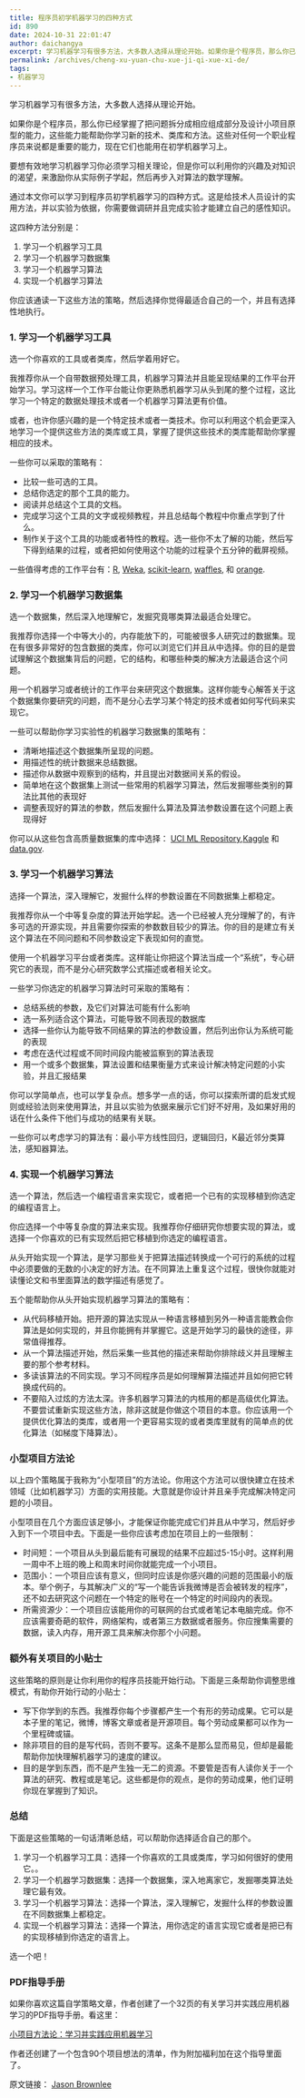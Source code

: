 ```yaml
---
title: 程序员初学机器学习的四种方式
id: 890
date: 2024-10-31 22:01:47
author: daichangya
excerpt: 学习机器学习有很多方法，大多数人选择从理论开始。如果你是个程序员，那么你已经掌握了把问题拆分成相应组成部分及设计小项目原型的能力，这些能力能帮助你学习新的技术、类库和方法。这些对任何一个职业程序员来说都是重要的能力，现在它们也能用在初学机器学习
permalink: /archives/cheng-xu-yuan-chu-xue-ji-qi-xue-xi-de/
tags:
- 机器学习
---
```



学习机器学习有很多方法，大多数人选择从理论开始。

如果你是个程序员，那么你已经掌握了把问题拆分成相应组成部分及设计小项目原型的能力，这些能力能帮助你学习新的技术、类库和方法。这些对任何一个职业程序员来说都是重要的能力，现在它们也能用在初学机器学习上。

要想有效地学习机器学习你必须学习相关理论，但是你可以利用你的兴趣及对知识的渴望，来激励你从实际例子学起，然后再步入对算法的数学理解。

通过本文你可以学习到程序员初学机器学习的四种方式。这是给技术人员设计的实用方法，并以实验为依据，你需要做调研并且完成实验才能建立自己的感性知识。

这四种方法分别是：

1.  学习一个机器学习工具
2.  学习一个机器学习数据集
3.  学习一个机器学习算法
4.  实现一个机器学习算法

你应该通读一下这些方法的策略，然后选择你觉得最适合自己的一个，并且有选择性地执行。

### 1\. 学习一个机器学习工具

选一个你喜欢的工具或者类库，然后学着用好它。

我推荐你从一个自带数据预处理工具，机器学习算法并且能呈现结果的工作平台开始学习。学习这样一个工作平台能让你更熟悉机器学习从头到尾的整个过程，这比学习一个特定的数据处理技术或者一个机器学习算法更有价值。

或者，也许你感兴趣的是一个特定技术或者一类技术。你可以利用这个机会更深入地学习一个提供这些方法的类库或工具，掌握了提供这些技术的类库能帮助你掌握相应的技术。

一些你可以采取的策略有：

*   比较一些可选的工具。
*   总结你选定的那个工具的能力。
*   阅读并总结这个工具的文档。
*   完成学习这个工具的文字或视频教程，并且总结每个教程中你重点学到了什么。
*   制作关于这个工具的功能或者特性的教程。选一些你不太了解的功能，然后写下得到结果的过程，或者把如何使用这个功能的过程录个五分钟的截屏视频。

一些值得考虑的工作平台有：[R](http://www.r-project.org/), [Weka](http://www.cs.waikato.ac.nz/ml/weka/), [scikit-learn](http://scikit-learn.org/stable/), [waffles](http://waffles.sourceforge.net/), 和 [orange](http://orange.biolab.si/).

### 2\. 学习一个机器学习数据集

选一个数据集，然后深入地理解它，发掘究竟哪类算法最适合处理它。

我推荐你选择一个中等大小的，内存能放下的，可能被很多人研究过的数据集。现在有很多非常好的包含数据的类库，你可以浏览它们并且从中选择。你的目的是尝试理解这个数据集背后的问题，它的结构，和哪些种类的解决方法最适合这个问题。

用一个机器学习或者统计的工作平台来研究这个数据集。这样你能专心解答关于这个数据集你要研究的问题，而不是分心去学习某个特定的技术或者如何写代码来实现它。

一些可以帮助你学习实验性的机器学习数据集的策略有：

*   清晰地描述这个数据集所呈现的问题。
*   用描述性的统计数据来总结数据。
*   描述你从数据中观察到的结构，并且提出对数据间关系的假设。
*   简单地在这个数据集上测试一些常用的机器学习算法，然后发掘哪些类别的算法比其他的表现好
*   调整表现好的算法的参数，然后发掘什么算法及算法参数设置在这个问题上表现得好

你可以从这些包含高质量数据集的库中选择： [UCI ML Repository](http://archive.ics.uci.edu/ml/datasets.html),[Kaggle](http://www.kaggle.com/) 和 [data.gov](http://www.data.gov/).

### 3\. 学习一个机器学习算法

选择一个算法，深入理解它，发掘什么样的参数设置在不同数据集上都稳定。

我推荐你从一个中等复杂度的算法开始学起。选一个已经被人充分理解了的，有许多可选的开源实现，并且需要你探索的参数数目较少的算法。你的目的是建立有关这个算法在不同问题和不同参数设定下表现如何的直觉。

使用一个机器学习平台或者类库。这样能让你把这个算法当成一个“系统”，专心研究它的表现，而不是分心研究数学公式描述或者相关论文。

一些学习你选定的机器学习算法时可采取的策略有：

*   总结系统的参数，及它们对算法可能有什么影响
*   选一系列适合这个算法，可能导致不同表现的数据库
*   选择一些你认为能导致不同结果的算法的参数设置，然后列出你认为系统可能的表现
*   考虑在迭代过程或不同时间段内能被监察到的算法表现
*   用一个或多个数据集，算法设置和结果衡量方式来设计解决特定问题的小实验，并且汇报结果

你可以学简单点，也可以学复杂点。想多学一点的话，你可以探索所谓的启发式规则或经验法则来使用算法，并且以实验为依据来展示它们好不好用，及如果好用的话在什么条件下他们与成功的结果有关联。

一些你可以考虑学习的算法有：最小平方线性回归，逻辑回归，K最近邻分类算法，感知器算法。

### 4\. 实现一个机器学习算法

选一个算法，然后选一个编程语言来实现它，或者把一个已有的实现移植到你选定的编程语言上。

你应选择一个中等复杂度的算法来实现。我推荐你仔细研究你想要实现的算法，或选择一个你喜欢的已有实现然后把它移植到你选定的编程语言。

从头开始实现一个算法，是学习那些关于把算法描述转换成一个可行的系统的过程中必须要做的无数的小决定的好方法。在不同算法上重复这个过程，很快你就能对读懂论文和书里面算法的数学描述有感觉了。

五个能帮助你从头开始实现机器学习算法的策略有：

*    从代码移植开始。把开源的算法实现从一种语言移植到另外一种语言能教会你算法是如何实现的，并且你能拥有并掌握它。这是开始学习的最快的途径，非常值得推荐。
*   从一个算法描述开始，然后采集一些其他的描述来帮助你排除歧义并且理解主要的那个参考材料。
*   多读该算法的不同实现。学习不同程序员是如何理解算法描述并且如何把它转换成代码的。
*   不要陷入过炫的方法太深。许多机器学习算法的内核用的都是高级优化算法。不要尝试重新实现这些方法，除非这就是你做这个项目的本意。你应该用一个提供优化算法的类库，或者用一个更容易实现的或者类库里就有的简单点的优化算法（如梯度下降算法）。

### 小型项目方法论

以上四个策略属于我称为“小型项目”的方法论。你用这个方法可以很快建立在技术领域（比如机器学习）方面的实用技能。大意就是你设计并且亲手完成解决特定问题的小项目。

小型项目在几个方面应该足够小，才能保证你能完成它们并且从中学习，然后好步入到下一个项目中去。下面是一些你应该考虑加在项目上的一些限制：

*   时间短：一个项目从头到最后能有可展现的结果不应超过5-15小时。这样利用一周中不上班的晚上和周末时间你就能完成一个小项目。
*   范围小：一个项目应该有意义，但同时应该是你感兴趣的问题的范围最小的版本。举个例子，与其解决广义的“写一个能告诉我微博是否会被转发的程序”，还不如去研究这个问题在一个特定的账号在一个特定的时间段内的表现。
*   所需资源少：一个项目应该能用你的可联网的台式或者笔记本电脑完成。你不应该需要奇葩的软件，网络架构，或者第三方数据或者服务。你应搜集需要的数据，读入内存，用开源工具来解决你那个小问题。

### 额外有关项目的小贴士

这些策略的原则是让你利用你的程序员技能开始行动。下面是三条帮助你调整思维模式，有助你开始行动的小贴士：

*   写下你学到的东西。我推荐你每个步骤都产生一个有形的劳动成果。它可以是本子里的笔记，微博，博客文章或者是开源项目。每个劳动成果都可以作为一个里程碑或锚。
*   除非项目的目的是写代码，否则不要写。这条不是那么显而易见，但却是最能帮助你加快理解机器学习的速度的建议。
*   目的是学到东西，而不是产生独一无二的资源。不要管是否有人读你关于一个算法的研究、教程或是笔记。这些都是你的观点，是你的劳动成果，他们证明你现在掌握到了知识。

### 总结

下面是这些策略的一句话清晰总结，可以帮助你选择适合自己的那个。

1.  学习一个机器学习工具：选择一个你喜欢的工具或类库，学习如何很好的使用它。。
2.  学习一个机器学习数据集：选择一个数据集，深入地离家它，发掘哪类算法处理它最有效。
3.  学习一个机器学习算法：选择一个算法，深入理解它，发掘什么样的参数设置在不同数据集上都稳定。
4.  实现一个机器学习算法：选择一个算法，用你选定的语言实现它或者是把已有的实现移植到你选定的语言上。

选一个吧！

### PDF指导手册

如果你喜欢这篇自学策略文章，作者创建了一个32页的有关学习并实践应用机器学习的PDF指导手册。看这里：

[小项目方法论：学习并实践应用机器学习](http://machinelearningmastery.com/small-projects/)

作者还创建了一个包含90个项目想法的清单，作为附加福利加在这个指导里面了。

原文链接： [Jason Brownlee](http://machinelearningmastery.com/self-study-machine-learning-projects/)   